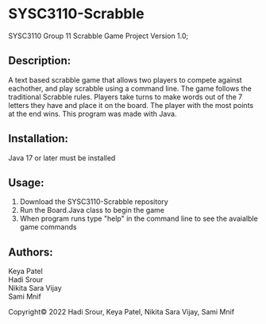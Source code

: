 # SYSC3110-Scrabble
SYSC3110 Group 11 Scrabble Game Project Version 1.0; 


## Description:

A text based scrabble game that allows two players to compete against eachother, and play scrabble using a
command line. The game follows the traditional Scrabble rules. Players take turns to make words
out of the 7 letters they have and place it on the board. The player with the most points at the end
wins. This program was made with Java.


## Installation:

Java 17 or later must be installed


## Usage:
1. Download the SYSC3110-Scrabble repository
2. Run the Board.Java class to begin the game
3. When program runs type "help" in the command line to see the avaialble game commands


## Authors:
Keya Patel <br>
Hadi Srour <br>
Nikita Sara Vijay <br>
Sami Mnif <br>

Copyright© 2022 Hadi Srour, Keya Patel, Nikita Sara Vijay, Sami Mnif
